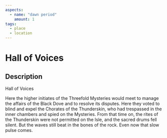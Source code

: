```yaml
---
aspects: 
  - name: "dawn period"
    amount: 1
tags:
  - place
  - location
---
```


# Hall of Voices

## Description
Hall of Voices

Here the higher initiates of the Threefold Mysteries would meet to manage the affairs of the Black Dove and to resolve its disputes. Here they voted to blind and expel the Chorates of the Thunderskin, who had trespassed in the inner chambers and spied on the Mysteries. From that time on, the rites of the Thunderskin were not permitted on the Isle, and the sacred drums fell silent. But the waves still beat in the bones of the rock. Even now that slow pulse comes.